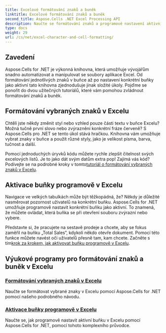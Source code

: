 ```yaml
---
title: Excelové formátování znaků a buněk
linktitle: Excelové formátování znaků a buněk
second_title: Aspose.Cells .NET Excel Processing API
description: Naučte se formátování znaků a programové nastavení aktivních buněk v Excelu pomocí Aspose.Cells pro .NET. Prozkoumejte komplexní průvodce, který vám zjednoduší vývojové úkoly.
type: docs
weight: 29
url: /cs/net/excel-character-and-cell-formatting/
---
```

## Zavedení

Aspose.Cells for .NET je výkonná knihovna, která umožňuje vývojářům snadno automatizovat a manipulovat se soubory aplikace Excel. Od formátování jednotlivých znaků v buňce až po nastavení konkrétní buňky jako aktivní tato knihovna zjednodušuje jinak složité úkoly. Pojďme se ponořit do dvou užitečných tutoriálů, které vám pomohou zvládnout formátování znaků a buněk.

## Formátování vybraných znaků v Excelu

Chtěli jste někdy změnit styl nebo vzhled pouze části textu v buňce Excelu? Možná tučně první slovo nebo zvýraznění konkrétní fráze červeně? S Aspose.Cells pro .NET se tento úkol stává hračkou. Knihovna vám umožňuje vybrat znaky v buňce a použít různé styly, jako je velikost písma, barva, tučnost a další.

Pomocí jednoduchých úryvků kódu můžete rychle zlepšit čitelnost svých excelových listů. Je to jako dát svým datům extra pop! Zajímá vás kód? Podívejte se na podrobné kroky v tomto[tutoriál o formátování vybraných znaků v Excelu](./formatting-selected-characters/).

## Aktivace buňky programově v Excelu

Navigace ve velkých tabulkách může být těžkopádná, že? Někdy je důležité nasměrovat pozornost uživatelů na konkrétní buňku. Aspose.Cells for .NET umožňuje programově nastavit konkrétní buňku jako aktivní. To znamená, že můžete ovládat, která buňka se při otevření souboru zvýrazní nebo vybere.

 Představte si, že pracujete na sestavě prodeje a chcete, aby se fokus zaměřil na buňku „Total Sales“, kdykoli někdo otevře dokument. Pomocí této funkce můžete navést oči uživatelů přesně tam, kam chcete. Začněte s tím[krok za krokem, jak aktivovat buňku programově v Excelu](./making-a-cell-active/).

## Výukové programy pro formátování znaků a buněk v Excelu
### [Formátování vybraných znaků v Excelu](./formatting-selected-characters/)
Naučte se formátovat vybrané znaky v Excelu pomocí Aspose.Cells for .NET pomocí našeho podrobného návodu.
### [Aktivace buňky programově v Excelu](./making-a-cell-active/)
Naučte se, jak programově nastavit aktivní buňku v Excelu pomocí Aspose.Cells for .NET, pomocí tohoto komplexního průvodce.